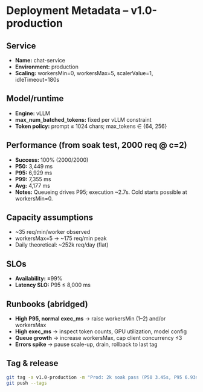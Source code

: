 # Deployment Metadata – v1.0-production

## Service
- **Name:** chat-service
- **Environment:** production
- **Scaling:** workersMin=0, workersMax=5, scalerValue=1, idleTimeout=180s

## Model/runtime
- **Engine:** vLLM
- **max_num_batched_tokens:** fixed per vLLM constraint
- **Token policy:** prompt ≤ 1024 chars; max_tokens ∈ {64, 256}

## Performance (from soak test, 2000 req @ c=2)
- **Success:** 100% (2000/2000)
- **P50:** 3,449 ms
- **P95:** 6,929 ms
- **P99:** 7,355 ms
- **Avg:** 4,177 ms
- **Notes:** Queueing drives P95; execution ~2.7s. Cold starts possible at workersMin=0.

## Capacity assumptions
- ~35 req/min/worker observed
- workersMax=5 → ~175 req/min peak
- Daily theoretical: ~252k req/day (flat)

## SLOs
- **Availability:** ≥99%
- **Latency SLO:** P95 ≤ 8,000 ms

## Runbooks (abridged)
- **High P95, normal exec_ms** → raise workersMin (1–2) and/or workersMax
- **High exec_ms** → inspect token counts, GPU utilization, model config
- **Queue growth** → increase workersMax, cap client concurrency ≤3
- **Errors spike** → pause scale-up, drain, rollback to last tag

## Tag & release
```bash
git tag -a v1.0-production -m "Prod: 2k soak pass (P50 3.45s, P95 6.93s, 100% success); config workersMin=0/Max=5; rpm/worker ~35"
git push --tags
```
